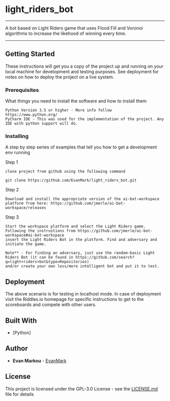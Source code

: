 # light_riders_bot
---

A bot based on Light Riders game that uses Flood Fill and Voronoi algorithms to increase the likehood of winning every time. 

---


## Getting Started

These instructions will get you a copy of the project up and running on your local machine for development and testing purposes. 
See deployment for notes on how to deploy the project on a live system.

### Prerequisites

What things you need to install the software and how to install them

```
Python Version 3.5 or higher - More info follow https://www.python.org/
PyCharm IDE - This was used for the implementation of the project. Any IDE with python support will do.

```


### Installing

A step by step series of examples that tell you how to get a development env running

Step 1

```
clone project from github using the following command
```
`git clone https://github.com/EvanMark/light_riders_bot.git`

Step 2

```
Download and install the appropriate version of the ai-bot-workspace platform from here: https://github.com/jmerle/ai-bot-workspace/releases
```

Step 3

```
Start the workspace platform and select the Light Riders game. Following the instrustions from https://github.com/jmerle/ai-bot-workspace#ai-bot-workspace
insert the Light Riders Bot in the platform. Find and adversary and initiate the game.

Note** - For finding an adversary, just use the random-basic Light Riders Bot (it can be found in https://github.com/search?q=light+riders+bot&type=Repositories)
and/or create your own less/more intelligent bot and put it to test.
```

## Deployment

The above scenario is for testing in localhost mode. In case of deployment visit the Riddles.io homepage for specific instructions to get to the scoreboards and compete with other users.

## Built With

* [Python]

## Author

* **Evan Markou** - [EvanMark](https://github.com/EvanMark)


## License

This project is licensed under the GPL-3.0 License - see the [LICENSE.md](LICENSE.md) file for details

